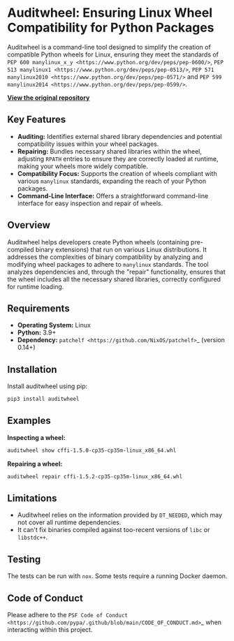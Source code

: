 # Auditwheel: Ensuring Linux Wheel Compatibility for Python Packages

Auditwheel is a command-line tool designed to simplify the creation of compatible Python wheels for Linux, ensuring they meet the standards of `PEP 600 manylinux_x_y <https://www.python.org/dev/peps/pep-0600/>`, `PEP 513 manylinux1 <https://www.python.org/dev/peps/pep-0513/>`, `PEP 571 manylinux2010 <https://www.python.org/dev/peps/pep-0571/>` and `PEP 599 manylinux2014 <https://www.python.org/dev/peps/pep-0599/>`.

**[View the original repository](https://github.com/pypa/auditwheel)**

## Key Features

*   **Auditing:** Identifies external shared library dependencies and potential compatibility issues within your wheel packages.
*   **Repairing:** Bundles necessary shared libraries within the wheel, adjusting `RPATH` entries to ensure they are correctly loaded at runtime, making your wheels more widely compatible.
*   **Compatibility Focus:** Supports the creation of wheels compliant with various `manylinux` standards, expanding the reach of your Python packages.
*   **Command-Line Interface:** Offers a straightforward command-line interface for easy inspection and repair of wheels.

## Overview

Auditwheel helps developers create Python wheels (containing pre-compiled binary extensions) that run on various Linux distributions.  It addresses the complexities of binary compatibility by analyzing and modifying wheel packages to adhere to `manylinux` standards. The tool analyzes dependencies and, through the "repair" functionality, ensures that the wheel includes all the necessary shared libraries, correctly configured for runtime loading.

## Requirements

*   **Operating System:** Linux
*   **Python:** 3.9+
*   **Dependency:** `patchelf <https://github.com/NixOS/patchelf>`_ (version 0.14+)

## Installation

Install auditwheel using pip:

```bash
pip3 install auditwheel
```

## Examples

**Inspecting a wheel:**

```bash
auditwheel show cffi-1.5.0-cp35-cp35m-linux_x86_64.whl
```

**Repairing a wheel:**

```bash
auditwheel repair cffi-1.5.2-cp35-cp35m-linux_x86_64.whl
```

## Limitations

*   Auditwheel relies on the information provided by `DT_NEEDED`, which may not cover all runtime dependencies.
*   It can't fix binaries compiled against too-recent versions of `libc` or `libstdc++`.

## Testing

The tests can be run with `nox`. Some tests require a running Docker daemon.

## Code of Conduct

Please adhere to the `PSF Code of Conduct <https://github.com/pypa/.github/blob/main/CODE_OF_CONDUCT.md>`_ when interacting within this project.